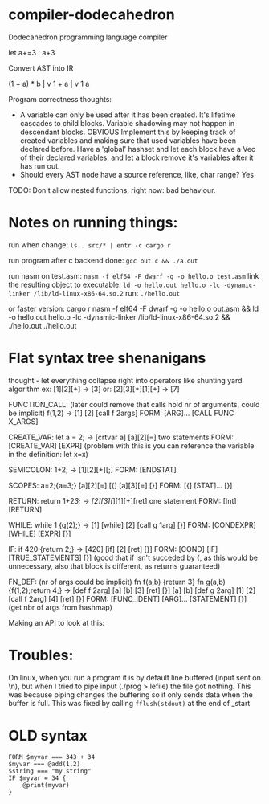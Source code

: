 # compiler-dodecahedron
Dodecahedron programming language compiler

let a+=3 : a+3

Convert AST into IR

(1 + a) * b
    |
    v
    1 + a
     |
     v
    1
       a


Program correctness thoughts:
 - A variable can only be used after it has been created. It's lifetime cascades to child blocks. Variable shadowing may not happen in descendant blocks. OBVIOUS
   Implement this by keeping track of created variables and making sure that used variables have been declared before. Have a 'global' hashset and
   let each block have a Vec of their declared variables, and let a block remove it's variables after it has run out.
- Should every AST node have a source reference, like, char range? Yes

TODO: Don't allow nested functions, right now: bad behaviour.

# Notes on running things:
run when change: `ls . src/* | entr -c cargo r`

run program after c backend done:
    `gcc out.c && ./a.out`

run nasm on test.asm:
    `nasm -f elf64 -F dwarf -g -o hello.o test.asm`
link the resulting object to executable:
    `ld -o hello.out hello.o -lc -dynamic-linker /lib/ld-linux-x86-64.so.2`
run: `./hello.out`

or faster version:
cargo r
nasm -f elf64 -F dwarf -g -o hello.o out.asm && ld -o hello.out hello.o -lc -dynamic-linker /lib/ld-linux-x86-64.so.2 && ./hello.out
./hello.out

# Flat syntax tree shenanigans
thought - let everything collapse right into operators like shunting yard algorithm
ex: [1][2][+] -> [3]
or: [2][3][*][1][+] -> [7]

FUNCTION_CALL: (later could remove that calls hold nr of arguments, could be implicit)
f(1,2)
 -> [1] [2] [call f 2args]
 FORM: [ARG]... [CALL FUNC X_ARGS]

CREATE_VAR:
let a = 2;
 ->  [crtvar a] [a][2][=]           two statements
FORM: [CREATE_VAR] [EXPR]
(problem with this is you can reference the variable in the definition: let x=x)

SEMICOLON:
1+2;
 -> [1][2][+][;]
FORM: [ENDSTAT]

SCOPES:
a=2;{a=3;}
[a][2][=] [{] [a][3][=] [}]
FORM: [{] [STAT]... [}]

RETURN:
return 1+2*3;
->   [2][3][*][1][+][ret]       one statement
FORM: [Int] [RETURN]

WHILE:
while 1 {g(2);}
->  [1] [while] [2] [call g 1arg] [}]
FORM: [CONDEXPR] [WHILE] [EXPR] [}]

IF:
if 420 {return 2;}
->    [420] [if] [2] [ret] [}]
FORM: [COND] [IF] [TRUE_STATEMENTS] [}]
(good that if isn't succeded by {, as this would be unnecessary, also that block is different, as returns guaranteed)

FN_DEF: (nr of args could be implicit)
fn f(a,b) {return 3} fn g(a,b) {f(1,2);return 4;}
->  [def f 2arg] [a] [b] [3] [ret] [}]  [a] [b] [def g 2arg] [1] [2] [call f 2arg] [4] [ret] [}]
FORM:  [FUNC_IDENT] [ARG]... [STATEMENT] [}]
(get nbr of args from hashmap)

Making an API to look at this:

# Troubles:
On linux, when you run a program it is by default line buffered (input sent on \n),
but when I tried to pipe input (./prog > lefile) the file got nothing.
This was because piping changes the buffering so it only sends data when the buffer is full.
This was fixed by calling `fflush(stdout)` at the end of _start

# OLD syntax
```
FORM $myvar === 343 + 34
$myvar === @add(1,2)
$string === "my string"
IF $myvar = 34 {
    @print(myvar)
}
```
